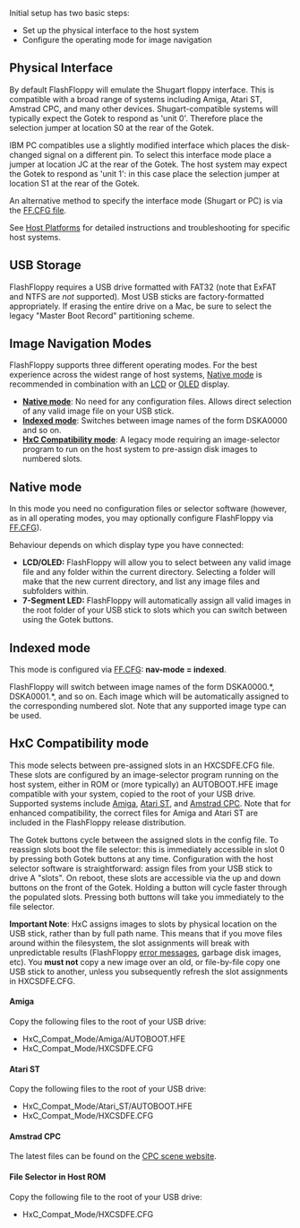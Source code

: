 Initial setup has two basic steps:
- Set up the physical interface to the host system
- Configure the operating mode for image navigation

## Physical Interface

By default FlashFloppy will emulate the Shugart floppy interface. This
is compatible with a broad range of systems including Amiga, Atari ST,
Amstrad CPC, and many other devices. Shugart-compatible systems will
typically expect the Gotek to respond as 'unit 0'. Therefore place the
selection jumper at location S0 at the rear of the Gotek.

IBM PC compatibles use a slightly modified interface which places the
disk-changed signal on a different pin. To select this interface mode
place a jumper at location JC at the rear of the Gotek. The host
system may expect the Gotek to respond as 'unit 1': in this case place
the selection jumper at location S1 at the rear of the Gotek.

An alternative method to specify the interface mode (Shugart or PC) is
via the [FF.CFG file][ffcfg].

See [Host Platforms](Host-Platforms) for detailed instructions and
troubleshooting for specific host systems.

## USB Storage

FlashFloppy requires a USB drive formatted with FAT32 (note that ExFAT
and NTFS are *not* supported). Most USB sticks are factory-formatted
appropriately. If erasing the entire drive on a Mac, be sure to select
the legacy "Master Boot Record" partitioning scheme.

## Image Navigation Modes

FlashFloppy supports three different operating modes. For the best
experience across the widest range of host systems, [Native
mode](#native-mode) is recommended in combination with an [LCD][lcd] or
[OLED][oled] display.

- [**Native mode**](#native-mode): No need for any configuration files.
  Allows direct selection of any valid image file on your USB stick.
- [**Indexed mode**](#indexed-mode): Switches between image names of the
  form DSKA0000 and so on.
- [**HxC Compatibility mode**](#hxc-compatibility-mode): A legacy mode
  requiring an image-selector program to run on the host
  system to pre-assign disk images to numbered slots.

## Native mode

In this mode you need no configuration files or selector
software (however, as in all operating modes, you may optionally
configure FlashFloppy via [FF.CFG][ffcfg]).

Behaviour depends on which display type you have connected:
- **LCD/OLED:**
FlashFloppy will allow you to select between any valid image file and
any folder within the current directory. Selecting a folder will make
that the new current directory, and list any image files and
subfolders within.
- **7-Segment LED:**
FlashFloppy will automatically assign all valid images in
the root folder of your USB stick to slots which you can switch
between using the Gotek buttons.

## Indexed mode

This mode is configured via [FF.CFG][ffcfg]:
**nav-mode = indexed**.

FlashFloppy will switch between image names of the form
DSKA0000.\*, DSKA0001.\*, and so on. Each image which will be automatically
assigned to the corresponding numbered slot. Note that any supported
image type can be used.

## HxC Compatibility mode

This mode selects between pre-assigned slots in an HXCSDFE.CFG file.
These slots are configured by an image-selector program running on the
host system, either in ROM or (more typically) an AUTOBOOT.HFE image
compatible with your system, copied to the root of your USB
drive. Supported systems include [Amiga](#amiga), [Atari
ST](#atari-st), and [Amstrad CPC](#amstrad-cpc). Note that for
enhanced compatibility, the correct files for Amiga and Atari ST are
included in the FlashFloppy release distribution.

The Gotek buttons cycle between the assigned slots in the config
file. To reassign slots boot the file selector: this is immediately
accessible in slot 0 by pressing both Gotek buttons at any
time. Configuration with the host selector software is
straightforward: assign files from your USB stick to drive A
"slots". On reboot, these slots are accessible via the up and down
buttons on the front of the Gotek. Holding a button will cycle faster
through the populated slots. Pressing both buttons will take you
immediately to the file selector.

**Important Note**: HxC assigns images to slots by physical location
on the USB stick, rather than by full path name. This means that if
you move files around within the filesystem, the slot assignments will
break with unpredictable results (FlashFloppy [error messages][error],
garbage disk images, etc). You **must not** copy a new image over an
old, or file-by-file copy one USB stick to another, unless you
subsequently refresh the slot assignments in HXCSDFE.CFG.

#### Amiga

Copy the following files to the root of your USB drive:
- HxC_Compat_Mode/Amiga/AUTOBOOT.HFE
- HxC_Compat_Mode/HXCSDFE.CFG

#### Atari ST

Copy the following files to the root of your USB drive:
- HxC_Compat_Mode/Atari_ST/AUTOBOOT.HFE
- HxC_Compat_Mode/HXCSDFE.CFG

#### Amstrad CPC

The latest files can be found on the [CPC scene website][cpc_hxc].

#### File Selector in Host ROM

Copy the following file to the root of your USB drive:
- HxC_Compat_Mode/HXCSDFE.CFG

[ffcfg]: FF.CFG-Configuration-File
[lcd]: Hardware-Mods#lcd-display
[oled]: Hardware-Mods#oled-display
[error]: Error-Messages
[cpc_hxc]: http://norecess.cpcscene.net/news/hxc-floppy-emulator-manager-v35-released
